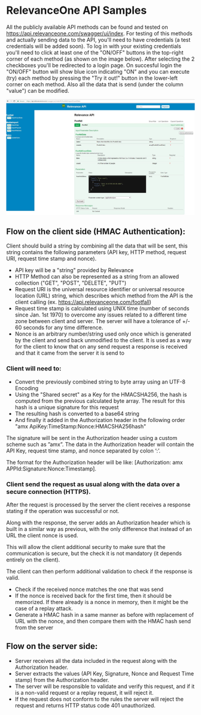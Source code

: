 # RelevanceOne API Samples

All the publicly available API methods can be found and tested on https://api.relevanceone.com/swagger/ui/index. For testing of this methods and actually sending data to the API, you'll need to have credentials (a test credentials will be added soon). To log in with your existing credentials you'll need to click at least one of the "ON/OFF" buttons in the top-right  corner of each method (as shown on the image below). After selecting the 2 checkboxes you'll be redirected to a login page. On succesful login the "ON/OFF" button will show blue icon indicating "ON" and you can execute (try) each method by pressing the "Try it out!" button in the lower-left corner on each method. Also all the data that is send (under the column "value") can be modified.

![alt tag](https://raw.githubusercontent.com/netiva/RelevanceOne-ApiSamples/master/api%20examples.JPG)

## Flow on the client side (HMAC Authentication):

Client should build a string by combining all the data that will be sent, this string contains the following parameters (API key, HTTP method, request URI, request time stamp and nonce).

- API key will be a "string" provided by Relevance 
- HTTP Method can also be represented as a string from an allowed collection ("GET", "POST", "DELETE", "PUT")
- Request URI is the universal resource identifier or universal resource location (URL) string, which describes which method from the API is the client calling (ex. https://api.relevanceone.com/footfall)
- Request time stamp is calculated using UNIX time (number of seconds since Jan. 1st 1970) to overcome any issues related to a different time zone between client and server. The server will have a tolerance of +/- 60 seconds for any time difference.
- Nonce is an arbitrary number/string used only once which is generated by the client and send back unmodified to the client. It is used as a way for the client to know that on any send request a response is received and that it came from the server it is send to
		
### Client will need to:
- Convert the previously combined string to byte array using an UTF-8 Encoding
- Using the "Shared secret" as a Key for the HMACSHA256, the hash is computed from the previous calculated byte array. The result for this hash is a unique signature for this request
- The resulting hash is converted to a base64 string
- And finally it added in the Authorization header in the following order "amx ApiKey:TimeStamp:Nonce:HMACSHA256hash" 

The signature will be sent in the Authorization header using a custom scheme such as ”amx”. The data in the Authorization header will contain the API Key, request time stamp, and nonce separated by colon ‘:’. 

The format for the Authorization header will be like: [Authorization: amx APPId:Signature:Nonce:Timestamp].

### Client send the request as usual along with the data over a secure connection (HTTPS).
After the request is processed by the server the client receives a response stating if the operation was successful or not.
 
Along with the response, the server adds an Authorization header which is built in a similar way as previous, with the only difference that instead of an URL the client nonce is used.

This will allow the client additional security to make sure that the communication is secure, but the check it is not mandatory (it depends entirely on the client).

The client can then perform additional validation to check if the response is valid.
 
- Check if the received nonce matches the one that was send
- If the nonce is received back for the first time, then it should be memorized. If there already is a nonce in memory, then it might be the case of a replay attack.
- Generate a HMAC hash in a same manner as before with replacement of URL with the nonce, and then compare them with the HMAC hash send from the server

## Flow on the server side:

- Server receives all the data included in the request along with the Authorization header.
- Server extracts the values (API Key, Signature, Nonce and Request Time stamp) from the Authorization header.
- The server will be responsible to validate and verify this request, and if it is a non-valid request or a replay request, it will reject it.
- If the request does not conform to the rules the server will reject the request and returns HTTP status code 401 unauthorized.
